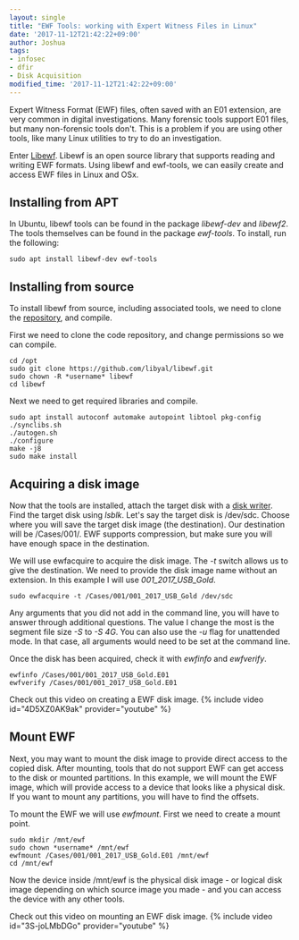 ```yaml
---
layout: single
title: "EWF Tools: working with Expert Witness Files in Linux"
date: '2017-11-12T21:42:22+09:00'
author: Joshua
tags:
- infosec
- dfir
- Disk Acquisition
modified_time: '2017-11-12T21:42:22+09:00'
---
```


Expert Witness Format (EWF) files, often saved with an E01 extension, are very common in digital investigations.
Many forensic tools support E01 files, but many non-forensic tools don't. This is a problem if you are using
other tools, like many Linux utilities to try to do an investigation.

Enter [Libewf](http://www.forensicswiki.org/wiki/Libewf). Libewf is an open source library that supports
reading and writing EWF formats. Using libewf and ewf-tools, we can easily create and access EWF files in Linux and OSx.

## Installing from APT
In Ubuntu, libewf tools can be found in the package *libewf-dev* and *libewf2*. The tools themselves can be found in the package *ewf-tools*. To install, run the following:

```
sudo apt install libewf-dev ewf-tools
```
## Installing from source
To install libewf from source, including associated tools, we need to clone the [repository](https://github.com/libyal/libewf/), and compile.

First we need to clone the code repository, and change permissions so we can compile.
```
cd /opt
sudo git clone https://github.com/libyal/libewf.git
sudo chown -R *username* libewf
cd libewf
```

Next we need to get required libraries and compile.
```
sudo apt install autoconf automake autopoint libtool pkg-config
./synclibs.sh
./autogen.sh
./configure
make -j8
sudo make install
```

## Acquiring a disk image
Now that the tools are installed, attach the target disk with a [disk writer](https://www.youtube.com/edit?o=U&video_id=7eT8KSHMGFw). Find the target disk using *lsblk*.
Let's say the target disk is /dev/sdc. Choose where you will save the target disk image (the destination).
Our destination will be /Cases/001/. EWF supports compression, but make sure you will have enough space
in the destination.

We will use ewfacquire to acquire the disk image. The *-t* switch allows us to give the destination. We need to
provide the disk image name without an extension. In this example I will use *001_2017_USB_Gold*.

```
sudo ewfacquire -t /Cases/001/001_2017_USB_Gold /dev/sdc
```
Any arguments that you did not add in the command line, you will have to answer through additional questions. The value I change the most is the segment file size *-S* to *-S 4G*. You can also use the *-u* flag for unattended mode. In that case, all arguments would need to be set at the command line.

Once the disk has been acquired, check it with *ewfinfo* and *ewfverify*.
```
ewfinfo /Cases/001/001_2017_USB_Gold.E01
ewfverify /Cases/001/001_2017_USB_Gold.E01
```
Check out this video on creating a EWF disk image.
{% include video id="4D5XZ0AK9ak" provider="youtube" %}

## Mount EWF
Next, you may want to mount the disk image to provide direct access to the copied disk. After mounting,
tools that do not support EWF can get access to the disk or mounted partitions. In this example, we will
mount the EWF image, which will provide access to a device that looks like a physical disk. If you want
to mount any partitions, you will have to find the offsets.

To mount the EWF we will use *ewfmount*. First we need to create a mount point.
```
sudo mkdir /mnt/ewf
sudo chown *username* /mnt/ewf
ewfmount /Cases/001/001_2017_USB_Gold.E01 /mnt/ewf
cd /mnt/ewf
```

Now the device inside /mnt/ewf is the physical disk image - or logical disk image depending on which source image you made - and
you can access the device with any other tools.

Check out this video on mounting an EWF disk image.
{% include video id="3S-joLMbDGo" provider="youtube" %}
